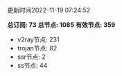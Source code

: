 更新时间2022-11-19 07:24:52

**总订阅: 73**
**总节点: 1085**
**有效节点: 359**
- v2ray节点: 231
- trojan节点: 82
- ssr节点: 2
- ss节点: 44
